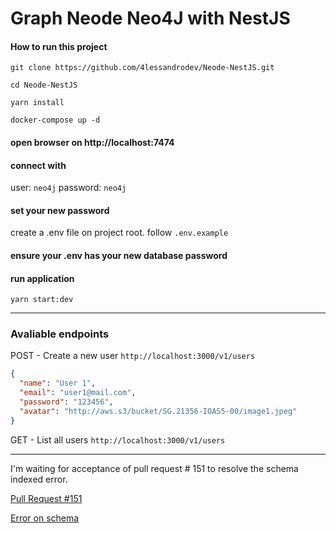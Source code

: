 # Graph Neode Neo4J with NestJS


#### How to run this project

`git clone https://github.com/4lessandrodev/Neode-NestJS.git`


`cd Neode-NestJS`


`yarn install`


`docker-compose up -d`

#### open browser on http://localhost:7474

#### connect with 

user: `neo4j` password: `neo4j`

#### set your new password

create a .env file on project root. follow `.env.example`

#### ensure your .env has your new database password

#### run application

`yarn start:dev`

---

### Avaliable endpoints

POST - Create a new user `http://localhost:3000/v1/users`

```json
{
  "name": "User 1",
  "email": "user1@mail.com",
  "password": "123456",
  "avatar": "http://aws.s3/bucket/SG.21356-IOAS5-00/image1.jpeg"
}
```

GET - List all users `http://localhost:3000/v1/users`

---

I'm waiting for acceptance of pull request # 151 to resolve the schema indexed error.

[Pull Request #151](https://github.com/adam-cowley/neode/pull/151)

[Error on schema](./src/neode-module/schemas/user.schema.ts)